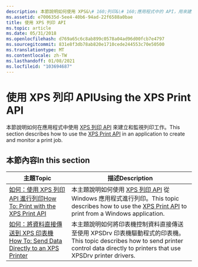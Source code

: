 ```yaml
---
description: 本節說明如何使用 XPS&\# 160;列印&\# 160;應用程式中的 API，用來建立和監視列印工作。
ms.assetid: e700635d-5ee4-40b6-94ad-22f6588a0bae
title: 使用 XPS 列印 API
ms.topic: article
ms.date: 05/31/2018
ms.openlocfilehash: d769a65c6c8ab899c0578a04ad96d00fcb7e4797
ms.sourcegitcommit: 831e8f3db78ab820e1710cede244553c70e50500
ms.translationtype: MT
ms.contentlocale: zh-TW
ms.lasthandoff: 01/08/2021
ms.locfileid: "103694687"
---
```

# <a name="using-the-xps-print-api"></a><span data-ttu-id="cb4bb-103">使用 XPS 列印 API</span><span class="sxs-lookup"><span data-stu-id="cb4bb-103">Using the XPS Print API</span></span>

<span data-ttu-id="cb4bb-104">本節說明如何在應用程式中使用 [XPS 列印 API](xps-printing.md) 來建立和監視列印工作。</span><span class="sxs-lookup"><span data-stu-id="cb4bb-104">This section describes how to use the [XPS Print API](xps-printing.md) in an application to create and monitor a print job.</span></span>

## <a name="in-this-section"></a><span data-ttu-id="cb4bb-105">本節內容</span><span class="sxs-lookup"><span data-stu-id="cb4bb-105">In this section</span></span>



| <span data-ttu-id="cb4bb-106">主題</span><span class="sxs-lookup"><span data-stu-id="cb4bb-106">Topic</span></span>                                                                                                  | <span data-ttu-id="cb4bb-107">描述</span><span class="sxs-lookup"><span data-stu-id="cb4bb-107">Description</span></span>                                                                                                            |
|--------------------------------------------------------------------------------------------------------|------------------------------------------------------------------------------------------------------------------------|
| [<span data-ttu-id="cb4bb-108">如何：使用 XPS 列印 API 進行列印</span><span class="sxs-lookup"><span data-stu-id="cb4bb-108">How To: Print with the XPS Print API</span></span>](printing-with-the-xpsprint-api.md)<br/>                  | <span data-ttu-id="cb4bb-109">本主題說明如何使用 [XPS 列印 API](xpsprint-api.md) 從 Windows 應用程式進行列印。</span><span class="sxs-lookup"><span data-stu-id="cb4bb-109">This topic describes how to use the [XPS Print API](xpsprint-api.md) to print from a Windows application.</span></span><br/>  |
| [<span data-ttu-id="cb4bb-110">如何：將資料直接傳送到 XPS 印表機</span><span class="sxs-lookup"><span data-stu-id="cb4bb-110">How To: Send Data Directly to an XPS Printer</span></span>](sending-data-directly-to-an-xps-printer.md)<br/> | <span data-ttu-id="cb4bb-111">本主題說明如何將印表機控制資料直接傳送至使用 XPSDrv 印表機驅動程式的印表機。</span><span class="sxs-lookup"><span data-stu-id="cb4bb-111">This topic describes how to send printer control data directly to printers that use XPSDrv printer drivers.</span></span><br/> |



 

 

 




